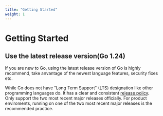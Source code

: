 ```yaml
---
title: "Getting Started"
weight: 1
---
```


# Getting Started

## Use the latest release version(Go 1.24)

If you are new to Go, using the latest release version of Go is highly recommend, take anvantage of the newest language features, security fixes etc.

While Go does not have "Long Term Support" (LTS) designation like other programming languages do. It has a clear and consistent [release policy](https://go.dev/doc/devel/release#policy). Only support the two most recent major releases officially. For product enviroments, running on  one of the two most recent major releases is the recommended practice. 